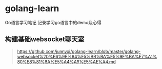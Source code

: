 # golang-learn
Go语言学习笔记
记录学习go语言中的demo及心得

## 构建基础websocket聊天室
> https://github.com/junnyxi/golang-learn/blob/master/golang-websocket%20%E6%9E%84%E5%BB%BA%E5%9F%BA%E7%A1%80%E8%81%8A%E5%A4%A9%E5%AE%A4.md
